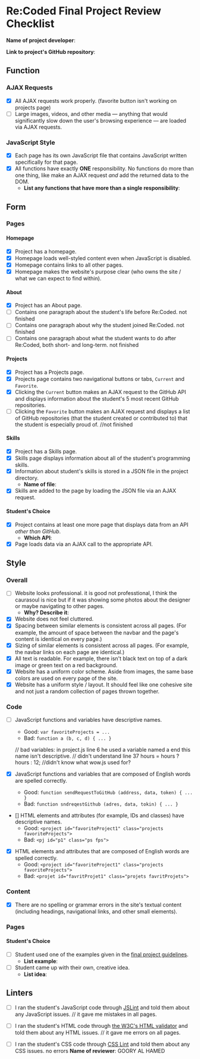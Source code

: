 # Re:Coded Final Project Review Checklist

**Name of project developer**: 

**Link to project's GitHub repository**: 

## Function
### AJAX Requests
- [x] All AJAX requests work properly. (favorite button isn't working on projects page)
- [ ] Large images, videos, and other media — anything that would significantly slow down the user's browsing experience — are loaded via AJAX requests.

### JavaScript Style
- [x] Each page has its own JavaScript file that contains JavaScript written specifically for that page.
- [x] All functions have exactly **ONE** responsibility. No functions do more than one thing, like make an AJAX request *and* add the returned data to the DOM.
  + **List any functions that have more than a single responsibility**: 

## Form
### Pages
#### Homepage
- [x] Project has a homepage.
- [x] Homepage loads well-styled content even when JavaScript is disabled.
- [x] Homepage contains links to all other pages.
- [x] Homepage makes the website's purpose clear (who owns the site / what we can expect to find within).

#### About
- [x] Project has an About page.
- [ ] Contains one paragraph about the student's life before Re:Coded. not finished
- [ ] Contains one paragraph about why the student joined Re:Coded. not finished
- [ ] Contains one paragraph about what the student wants to do after Re:Coded, both short- and long-term. not finished

#### Projects
- [x] Project has a Projects page.
- [x] Projects page contains two navigational buttons or tabs, `Current` and `Favorite`.
- [x] Clicking the `Current` button makes an AJAX request to the GitHub API and displays information about the student's 5 most recent GitHub repositories.
- [ ] Clicking the `Favorite` button makes an AJAX request and displays a list of GitHub repositories (that the student created or contributed to) that the student is especially proud of. //not finished

#### Skills
- [x] Project has a Skills page.
- [x] Skills page displays information about all of the student's programming skills.
- [x] Information about student's skills is stored in a JSON file in the project directory.
  + **Name of file**: 
- [x] Skills are added to the page by loading the JSON file via an AJAX request.

#### Student's Choice
- [x] Project contains at least one more page that displays data from an API *other than GitHub*.
  + **Which API**: 
- [x] Page loads data via an AJAX call to the appropriate API.

## Style
### Overall
- [ ] Website looks professional. it is good not professtional, I think the caurasoul is nice but if it was showing some photos about the designer or maybe navigating to other pages.
  + **Why? Describe it**: 
- [x] Website does not feel cluttered.
- [x] Spacing between similar elements is consistent across all pages. (For example, the amount of space between the navbar and the page's content is identical on every page.)
- [x] Sizing of similar elements is consistent across all pages. (For example, the navbar links on each page are identical.)
- [x] All text is readable. For example, there isn't black text on top of a dark image or green text on a red background.
- [x] Website has a uniform color scheme. Aside from images, the same base colors are used on every page of the site.
- [x] Website has a uniform style / layout. It should feel like one cohesive site and not just a random collection of pages thrown together.

### Code
- [ ] JavaScript functions and variables have descriptive names.
  + Good: `var favoriteProjects = ...`
  + Bad: `function a (b, c, d) { ... }`

  // bad variables: in project.js line 6 he used a variable named a end this name isn't descriptive.
  // didn't understand line 37 hours = hours ? hours : 12;
  //didn't know what wow.js used for?

- [x] JavaScript functions and variables that are composed of English words are spelled correctly.
  + Good: `function sendRequestToGitHub (address, data, token) { ... }`
  + Bad: `function sndreqestGithub (adres, data, tokin) { ... }`
- [] HTML elements and attributes (for example, IDs and classes) have descriptive names.
  + Good: `<project id="favoriteProject1" class="projects favoriteProjects">`
  + Bad: `<pj id="p1" class="ps fps">`
- [x] HTML elements and attributes that are composed of English words are spelled correctly.
  + Good: `<project id="favoriteProject1" class="projects favoriteProjects">`
  + Bad: `<projet id="favritProjet1" class="projets favritProjets">`
  
### Content
- [x] There are no spelling or grammar errors in the site's textual content (including headings, navigational links, and other small elements).

### Pages
#### Student's Choice
- [ ] Student used one of the examples given in the [final project guidelines](https://github.com/gj/re-coded-js-final-project/blob/master/README.md).
  + **List example**: 
- [ ] Student came up with their own, creative idea.
  + **List idea**: 
  
## Linters
- [ ] I ran the student's JavaScript code through [JSLint](http://jslint.com/) and told them about any JavaScript issues.
// it gave me mistakes in all pages.

- [ ] I ran the student's HTML code through [the W3C's HTML validator](https://validator.w3.org/nu/) and told them about any HTML issues.
// it gave me errors on all pages.

- [ ] I ran the student's CSS code through [CSS Lint](http://csslint.net/) and told them about any CSS issues.
no errors
**Name of reviewer**: 
GOORY AL HAMED